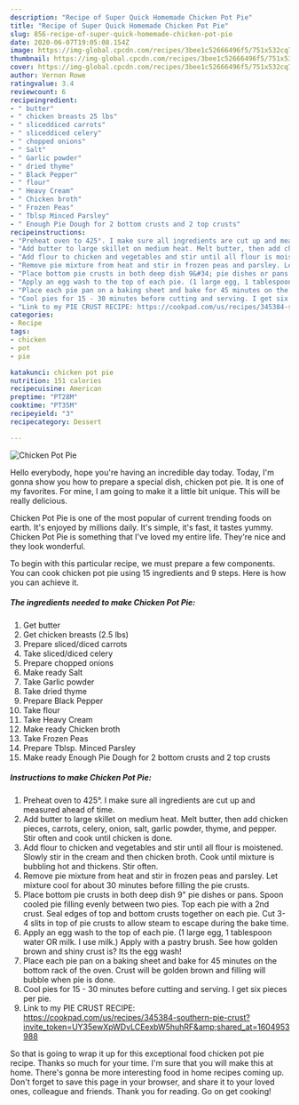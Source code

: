 ```yaml
---
description: "Recipe of Super Quick Homemade Chicken Pot Pie"
title: "Recipe of Super Quick Homemade Chicken Pot Pie"
slug: 856-recipe-of-super-quick-homemade-chicken-pot-pie
date: 2020-06-07T19:05:08.154Z
image: https://img-global.cpcdn.com/recipes/3bee1c52666496f5/751x532cq70/chicken-pot-pie-recipe-main-photo.jpg
thumbnail: https://img-global.cpcdn.com/recipes/3bee1c52666496f5/751x532cq70/chicken-pot-pie-recipe-main-photo.jpg
cover: https://img-global.cpcdn.com/recipes/3bee1c52666496f5/751x532cq70/chicken-pot-pie-recipe-main-photo.jpg
author: Vernon Rowe
ratingvalue: 3.4
reviewcount: 6
recipeingredient:
- " butter"
- " chicken breasts 25 lbs"
- " sliceddiced carrots"
- " sliceddiced celery"
- " chopped onions"
- " Salt"
- " Garlic powder"
- " dried thyme"
- " Black Pepper"
- " flour"
- " Heavy Cream"
- " Chicken broth"
- " Frozen Peas"
- " Tblsp Minced Parsley"
- " Enough Pie Dough for 2 bottom crusts and 2 top crusts"
recipeinstructions:
- "Preheat oven to 425°. I make sure all ingredients are cut up and measured ahead of time."
- "Add butter to large skillet on medium heat. Melt butter, then add chicken pieces, carrots, celery, onion, salt, garlic powder, thyme, and pepper. Stir often and cook until chicken is done."
- "Add flour to chicken and vegetables and stir until all flour is moistened. Slowly stir in the cream and then chicken broth. Cook until mixture is bubbling hot and thickens. Stir often."
- "Remove pie mixture from heat and stir in frozen peas and parsley. Let mixture cool for about 30 minutes before filling the pie crusts."
- "Place bottom pie crusts in both deep dish 9&#34; pie dishes or pans. Spoon cooled pie filling evenly between two pies. Top each pie with a 2nd crust. Seal edges of top and bottom crusts together on each pie. Cut 3-4 slits in top of pie crusts to allow steam to escape during the bake time."
- "Apply an egg wash to the top of each pie. (1 large egg, 1 tablespoon water OR milk. I use milk.) Apply with a pastry brush. See how golden brown and shiny crust is? Its the egg wash!"
- "Place each pie pan on a baking sheet and bake for 45 minutes on the bottom rack of the oven. Crust will be golden brown and filling will bubble when pie is done."
- "Cool pies for 15 - 30 minutes before cutting and serving. I get six pieces per pie."
- "Link to my PIE CRUST RECIPE: https://cookpad.com/us/recipes/345384-southern-pie-crust?invite_token=UY35ewXpWDvLCEexbW5huhRF&amp;shared_at=1604953988"
categories:
- Recipe
tags:
- chicken
- pot
- pie

katakunci: chicken pot pie 
nutrition: 151 calories
recipecuisine: American
preptime: "PT28M"
cooktime: "PT35M"
recipeyield: "3"
recipecategory: Dessert

---
```



![Chicken Pot Pie](https://img-global.cpcdn.com/recipes/3bee1c52666496f5/751x532cq70/chicken-pot-pie-recipe-main-photo.jpg)

Hello everybody, hope you're having an incredible day today. Today, I'm gonna show you how to prepare a special dish, chicken pot pie. It is one of my favorites. For mine, I am going to make it a little bit unique. This will be really delicious.

Chicken Pot Pie is one of the most popular of current trending foods on earth. It's enjoyed by millions daily. It's simple, it's fast, it tastes yummy. Chicken Pot Pie is something that I've loved my entire life. They're nice and they look wonderful.




To begin with this particular recipe, we must prepare a few components. You can cook chicken pot pie using 15 ingredients and 9 steps. Here is how you can achieve it.

<!--inarticleads1-->

##### The ingredients needed to make Chicken Pot Pie:

1. Get  butter
1. Get  chicken breasts (2.5 lbs)
1. Prepare  sliced/diced carrots
1. Take  sliced/diced celery
1. Prepare  chopped onions
1. Make ready  Salt
1. Take  Garlic powder
1. Take  dried thyme
1. Prepare  Black Pepper
1. Take  flour
1. Take  Heavy Cream
1. Make ready  Chicken broth
1. Take  Frozen Peas
1. Prepare  Tblsp. Minced Parsley
1. Make ready  Enough Pie Dough for 2 bottom crusts and 2 top crusts




<!--inarticleads2-->

##### Instructions to make Chicken Pot Pie:

1. Preheat oven to 425°. I make sure all ingredients are cut up and measured ahead of time.
1. Add butter to large skillet on medium heat. Melt butter, then add chicken pieces, carrots, celery, onion, salt, garlic powder, thyme, and pepper. Stir often and cook until chicken is done.
1. Add flour to chicken and vegetables and stir until all flour is moistened. Slowly stir in the cream and then chicken broth. Cook until mixture is bubbling hot and thickens. Stir often.
1. Remove pie mixture from heat and stir in frozen peas and parsley. Let mixture cool for about 30 minutes before filling the pie crusts.
1. Place bottom pie crusts in both deep dish 9&#34; pie dishes or pans. Spoon cooled pie filling evenly between two pies. Top each pie with a 2nd crust. Seal edges of top and bottom crusts together on each pie. Cut 3-4 slits in top of pie crusts to allow steam to escape during the bake time.
1. Apply an egg wash to the top of each pie. (1 large egg, 1 tablespoon water OR milk. I use milk.) Apply with a pastry brush. See how golden brown and shiny crust is? Its the egg wash!
1. Place each pie pan on a baking sheet and bake for 45 minutes on the bottom rack of the oven. Crust will be golden brown and filling will bubble when pie is done.
1. Cool pies for 15 - 30 minutes before cutting and serving. I get six pieces per pie.
1. Link to my PIE CRUST RECIPE: https://cookpad.com/us/recipes/345384-southern-pie-crust?invite_token=UY35ewXpWDvLCEexbW5huhRF&amp;shared_at=1604953988




So that is going to wrap it up for this exceptional food chicken pot pie recipe. Thanks so much for your time. I'm sure that you will make this at home. There's gonna be more interesting food in home recipes coming up. Don't forget to save this page in your browser, and share it to your loved ones, colleague and friends. Thank you for reading. Go on get cooking!
